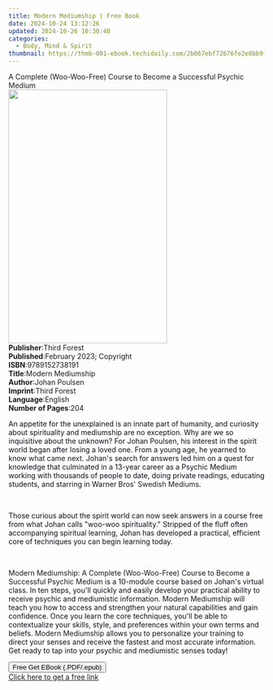 ```yaml
---
title: Modern Mediumship | Free Book
date: 2024-10-24 13:12:26
updated: 2024-10-26 10:30:40
categories:
  - Body, Mind & Spirit
thumbnail: https://thmb-001-ebook.techidaily.com/2b867ebf72676fe2e8bb9fd9c16808b7a4c1548fb4130e4e4acc5042aa739589.jpg
---
```

<main id="book-container">
  <div class="flex flex-col">
    <div class="book-brief flex-1 py-6 px-4 sm:p-6 md:py-10 md:px-8">
      <!-- brief-->
      <div class="book-brief-main">
        A Complete (Woo-Woo-Free) Course to Become a Successful Psychic Medium
      </div>
    </div>
    <div
      class="book-meta-info flex-1 grid gap-4 col-start-1 col-end-3 row-start-1 sm:mb-6 sm:grid-cols-4 lg:gap-6 lg:col-start-2 lg:row-end-6 lg:row-span-6 lg:mb-0"
    >
      <div
        class="book-meta-info-left place-content-center mt-4 p-4 text-sm leading-6 col-start-2 col-span-2 dark:text-slate-400"
      >
        <img
          class="w-full h-500 object-cover rounded-lg sm:h-255 sm:col-span-2 lg:col-span-full"
          src="https://img-001-ebook.techidaily.com/a23de173b50e45e97af7807080ba9ee61330ecf4edac16347b7982ae5362ccd3.jpg"
          alt=""
          width="312"
          height="500"
        />
      </div>
      <div
        class="book-meta-info-right mt-2 col-start-1 row-start-2 col-span-3 self-center"
      >
        <!-- meta data  -->
        <div class="flex flex-col px-4 md:px-8">
          <div class="flex-1">
            <strong>Publisher</strong>:<span class="px-2">Third Forest</span>
          </div>
          <div class="flex-1">
            <strong>Published</strong>:<span class="px-2"
              >February 2023; Copyright</span
            >
          </div>
          <div class="flex-1">
            <strong>ISBN</strong>:<span class="px-2">9789152738191</span>
          </div>
          <div class="flex-1">
            <strong>Title</strong>:<span class="px-2">Modern Mediumship</span>
          </div>
          <div class="flex-1">
            <strong>Author</strong>:<span class="px-2">Johan Poulsen</span>
          </div>
          <div class="flex-1">
            <strong>Imprint</strong>:<span class="px-2">Third Forest</span>
          </div>
          <div class="flex-1">
            <strong>Language</strong>:<span class="px-2">English</span>
          </div>
          <div class="flex-1">
            <strong>Number of Pages</strong>:<span class="px-2">204</span>
          </div>
        </div>
      </div>
    </div>
    <div class="book-description flex-1 py-6 px-4 sm:p-6 md:py-10 md:px-8">
      <div class="book-description-main">
        <div accordion-content="" id="description">
          <p>
            <span style="color: rgb(14, 16, 26)"
              >An appetite for the unexplained is an innate part of humanity,
              and curiosity about spirituality and mediumship are no exception.
              Why are we so inquisitive about the unknown? For Johan Poulsen,
              his interest in the spirit world began after losing a loved one.
              From a young age, he yearned to know&nbsp;</span
            >what came next.&nbsp;<span style="color: rgb(14, 16, 26)"
              >Johan's search for answers led him on a quest for knowledge that
              culminated in a 13-year career as a Psychic Medium working with
              thousands of people to date, doing private readings, educating
              students, and starring in Warner Bros'&nbsp;</span
            >Swedish Mediums<span style="color: rgb(14, 16, 26)"
              >.&nbsp;&nbsp;</span
            >
          </p>
          <p><span style="color: rgb(14, 16, 26)">&nbsp;</span></p>
          <p>
            <span style="color: rgb(14, 16, 26)"
              >Those curious about the spirit world can now seek answers in a
              course free from what Johan calls "woo-woo spirituality." Stripped
              of the fluff often accompanying spiritual learning, Johan has
              developed a practical, efficient core of techniques you can begin
              learning today.&nbsp;</span
            >
          </p>
          <p><span style="color: rgb(14, 16, 26)">&nbsp;</span></p>
          <p>
            Modern Mediumship: A Complete (Woo-Woo-Free) Course to Become a
            Successful Psychic Medium<span style="color: rgb(14, 16, 26)"
              >&nbsp;is a 10-module course based on Johan's virtual class. In
              ten steps, you'll quickly and easily develop your practical
              ability to receive psychic and mediumistic
              information.&nbsp;</span
            >Modern Mediumship<span style="color: rgb(14, 16, 26)"
              >&nbsp;will teach you how to access and strengthen your natural
              capabilities and gain confidence. Once you learn the core
              techniques, you'll be able to contextualize your skills, style,
              and preferences within your own terms and beliefs.&nbsp;</span
            >Modern Mediumship&nbsp;<span style="color: rgb(14, 16, 26)"
              >allows you to personalize your training to direct your senses and
              receive the fastest and most accurate information. Get ready to
              tap into your psychic and mediumistic senses today!</span
            >
          </p>
        </div>
        <div class="accordion-fader"></div>
      </div>
    </div>
    <div class="book-excerpts flex-1 py-6 px-4 sm:p-6 md:py-10 md:px-8"></div>
    <div
      class="book-about-author flex-1 py-6 px-4 sm:p-6 md:py-10 md:px-8"
    ></div>
    <div class="book-free-get flex-1 py-6 px-4 sm:p-6 md:py-10 md:px-8">
      <button
        id="btn-free-get"
        class="bg-blue-500 hover:bg-blue-700 text-white font-bold py-2 px-4 rounded"
      >
        Free Get EBook (.PDF/.epub)
      </button>
      <div id="countdown-display" class="px-2 text-lg mt-2"></div>
      <a
        id="free-link"
        class="hidden bg-blue-500 hover:bg-blue-700 text-white font-bold py-2 px-4 rounded"
        href="https://www.ebooks.com/en-us/book/210770132/modern-mediumship/johan-poulsen/"
        target="_blank"
        >Click here to get a free link</a
      >
    </div>
    <script>
      let countdownTime = 0;
      let countdownInterval = null;
      document
        .getElementById('btn-free-get')
        .addEventListener('click', startCountdown);
      function startCountdown() {
        countdownTime = new Date().getTime() + 60000 * 3;
        countdownInterval = setInterval(updateCountdown, 1000);
        document.getElementById('btn-free-get').disabled = true;
        document
          .getElementById('btn-free-get')
          .classList.add('bg-gray-500', 'cursor-not-allowed');
      }
      function updateCountdown() {
        let currentTime = new Date().getTime();
        let timeLeft = countdownTime - currentTime;
        let secondsLeft = Math.floor(timeLeft / 1000);
        document.getElementById('countdown-display').innerHTML =
          `Remaining time: ${secondsLeft} seconds.`;
        if (secondsLeft <= 0) {
          clearInterval(countdownInterval);
          document.getElementById('btn-free-get').classList.add('hidden');
          document.getElementById('free-link').classList.remove('hidden');
          document.getElementById('countdown-display').innerHTML = '';
        }
      }
    </script>
  </div>
</main>
